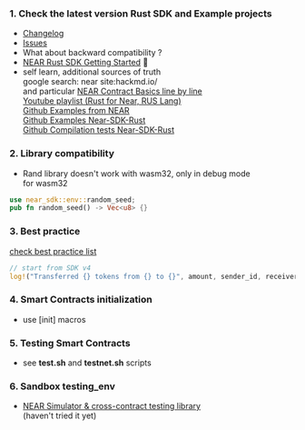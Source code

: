 ### 1. Check the latest version Rust SDK and Example projects

- [Changelog](https://github.com/near/near-sdk-rs/blob/master/CHANGELOG.md)
  <br/>
- [Issues](https://github.com/near/near-sdk-rs/issues)
- What about backward compatibility ?
- [NEAR Rust SDK Getting Started](https://www.near-sdk.io/) 💯
- self learn, additional sources of truth
  <br/>google search: near site:hackmd.io/ <br/>and
  particular [NEAR Contract Basics line by line](https://hackmd.io/@nearly-learning/contract-basics-rust)
  <br/>[Youtube playlist (Rust for Near, RUS Lang)](https://www.youtube.com/playlist?list=PL9tzQn_TEuFUakOn-IY9cDQL2ztNzZunh) 
  <br/>[Github Examples from NEAR](https://github.com/near-examples)
  <br/>[Github Examples Near-SDK-Rust](https://github.com/near/near-sdk-rs/tree/master/examples)
  <br/>[Github Compilation tests Near-SDK-Rust](https://github.com/near/near-sdk-rs/tree/master/near-sdk/compilation_tests)

### 2. Library compatibility

- Rand library doesn't work with wasm32, only in debug mode
  <br/>for wasm32
```rust
use near_sdk::env::random_seed;
pub fn random_seed() -> Vec<u8> {}
```

### 3. Best practice

[check best practice list](https://www.near-sdk.io/best-practices)

```rust
// start from SDK v4
log!("Transferred {} tokens from {} to {}", amount, sender_id, receiver_id);
```

### 4. Smart Contracts initialization

- use [init] macros

### 5. Testing Smart Contracts

- see **test.sh** and **testnet.sh** scripts

### 6. Sandbox testing_env

- [NEAR Simulator & cross-contract testing library](https://github.com/near/near-sdk-rs/tree/master/near-sdk-sim)
  <br/>(haven't tried it yet)